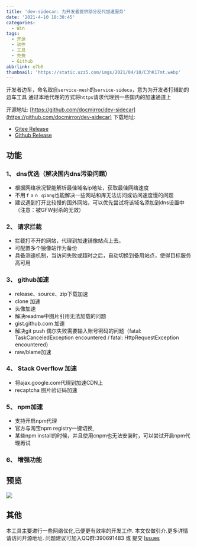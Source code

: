 ```yaml
---
title: 'dev-sidecar: 为开发者提供部分反代加速服务'
date: '2021-4-10 18:30:45'
categories:
  - Win
tags:
  - 开源
  - 软件
  - 工具
  - 免费
  - Github
abbrlink: e7b6
thumbnail: 'https://static.uzz5.com/imgs/2021/04/10/C3hK17mt.webp'
---
```


开发者边车，命名取自`service-mesh`的`service-sideca`，意为为开发者打辅助的边车工具
通过本地代理的方式将`https`请求代理到一些国内的加速通道上

开源地址: [https://github.com/docmirror/dev-sidecar](https://github.com/docmirror/dev-sidecar)
下载地址: 
- [Gitee Release](https://gitee.com/docmirror/dev-sidecar/releases)  
- [Github Release](https://github.com/docmirror/dev-sidecar/releases)  

## 功能

### 1、 dns优选（解决国内dns污染问题）
* 根据网络状况智能解析最佳域名ip地址，获取最佳网络速度     
* 不用`ｆａｎ qiang`也能解决一些网站和库无法访问或访问速度慢的问题
* 建议遇到打开比较慢的国外网站，可以优先尝试将该域名添加到dns设置中（注意：被GFW封杀的无效）      

### 2、 请求拦截
* 拦截打不开的网站，代理到加速镜像站点上去。    
* 可配置多个镜像站作为备份    
* 具备测速机制，当访问失败或超时之后，自动切换到备用站点，使得目标服务高可用

### 3、 github加速
* release、source、zip下载加速
* clone 加速
* 头像加速
* 解决readme中图片引用无法加载的问题
* gist.github.com 加速
* 解决git push 偶尔失败需要输入账号密码的问题（fatal: TaskCanceledException encountered  /  fatal: HttpRequestException encountered）
* raw/blame加速

### 4、 Stack Overflow 加速
* 将ajax.google.com代理到加速CDN上     
* recaptcha 图片验证码加速

### 5、 npm加速
* 支持开启npm代理
* 官方与淘宝npm registry一键切换,
* 某些npm install的时候，并且使用cnpm也无法安装时，可以尝试开启npm代理再试

### 6、 增强功能

## 预览

![](https://static.uzz5.com/imgs/2021/04/10/ZNMtuPO2.webp)

## 其他

本工具主要进行一些网络优化,已便更有效率的开发工作.
本文仅做引介.更多详情请访问开源地址.
问题建议可加入QQ群:390691483 或 提交 [Issues](https://github.com/docmirror/dev-sidecar/issues)